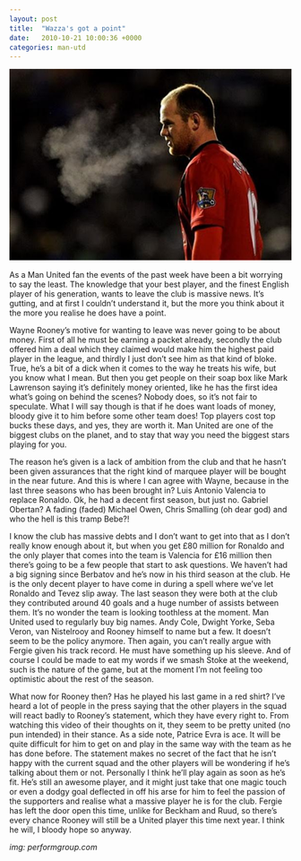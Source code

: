 ```yaml
---
layout: post
title:  "Wazza's got a point"
date:   2010-10-21 10:00:36 +0000
categories: man-utd
---
```

![Wayne Rooney](/assets/img/rooney.jpg)
 
As a Man United fan the events of the past week have been a bit worrying to say the least. The knowledge that your best player, and the finest English player of his generation, wants to leave the club is massive news. It’s gutting, and at first I couldn’t understand it, but the more you think about it the more you realise he does have a point.

Wayne Rooney’s motive for wanting to leave was never going to be about money. First of all he must be earning a packet already, secondly the club offered him a deal which they claimed would make him the highest paid player in the league, and thirdly I just don’t see him as that kind of bloke. True, he’s a bit of a dick when it comes to the way he treats his wife, but you know what I mean. But then you get people on their soap box like Mark Lawrenson saying it’s definitely money oriented, like he has the first idea what’s going on behind the scenes? Nobody does, so it’s not fair to speculate. What I will say though is that if he does want loads of money, bloody give it to him before some other team does! Top players cost top bucks these days, and yes, they are worth it. Man United are one of the biggest clubs on the planet, and to stay that way you need the biggest stars playing for you.

The reason he’s given is a lack of ambition from the club and that he hasn’t been given assurances that the right kind of marquee player will be bought in the near future. And this is where I can agree with Wayne, because in the last three seasons who has been brought in? Luis Antonio Valencia to replace Ronaldo. Ok, he had a decent first season, but just no. Gabriel Obertan? A fading (faded) Michael Owen, Chris Smalling (oh dear god) and who the hell is this tramp Bebe?!

I know the club has massive debts and I don’t want to get into that as I don’t really know enough about it, but when you get £80 million for Ronaldo and the only player that comes into the team is Valencia for £16 million then there’s going to be a few people that start to ask questions. We haven’t had a big signing since Berbatov and he’s now in his third season at the club. He is the only decent player to have come in during a spell where we’ve let Ronaldo and Tevez slip away. The last season they were both at the club they contributed around 40 goals and a huge number of assists between them. It’s no wonder the team is looking toothless at the moment. Man United used to regularly buy big names. Andy Cole, Dwight Yorke, Seba Veron, van Nistelrooy and Rooney himself to name but a few. It doesn’t seem to be the policy anymore. Then again, you can’t really argue with Fergie given his track record. He must have something up his sleeve. And of course I could be made to eat my words if we smash Stoke at the weekend, such is the nature of the game, but at the moment I’m not feeling too optimistic about the rest of the season.

What now for Rooney then? Has he played his last game in a red shirt? I’ve heard a lot of people in the press saying that the other players in the squad will react badly to Rooney’s statement, which they have every right to. From watching this video of their thoughts on it, they seem to be pretty united (no pun intended) in their stance. As a side note, Patrice Evra is ace. It will be quite difficult for him to get on and play in the same way with the team as he has done before. The statement makes no secret of the fact that he isn’t happy with the current squad and the other players will be wondering if he’s talking about them or not. Personally I think he’ll play again as soon as he’s fit. He’s still an awesome player, and it might just take that one magic touch or even a dodgy goal deflected in off his arse for him to feel the passion of the supporters and realise what a massive player he is for the club. Fergie has left the door open this time, unlike for Beckham and Ruud, so there’s every chance Rooney will still be a United player this time next year. I think he will, I bloody hope so anyway.

_img: performgroup.com_